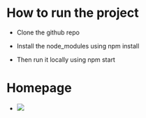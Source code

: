 # How to run the project 

- Clone the github repo

- Install the node_modules using npm install

- Then run it locally using npm start


# Homepage

- <img src="../images/langingpage.png" />